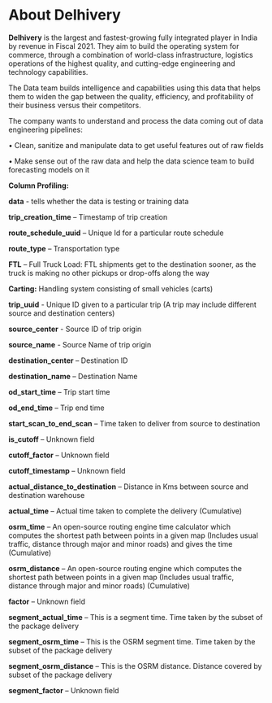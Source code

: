 # About Delhivery

**Delhivery** is the largest and fastest-growing fully integrated player in India by revenue in Fiscal 2021. They aim to build the operating system for commerce, through a combination of world-class infrastructure, logistics operations of the highest quality, and cutting-edge engineering and technology capabilities.

The Data team builds intelligence and capabilities using this data that helps them to widen the gap between the quality, efficiency, and profitability of their business versus their competitors.


The company wants to understand and process the data coming out of data engineering pipelines:

• Clean, sanitize and manipulate data to get useful features out of raw fields

• Make sense out of the raw data and help the data science team to build forecasting models on it

**Column Profiling:**

**data** - tells whether the data is testing or training data

**trip_creation_time** – Timestamp of trip creation

**route_schedule_uuid** – Unique Id for a particular route schedule

**route_type** – Transportation type

**FTL** – Full Truck Load: FTL shipments get to the destination sooner, as the truck is making no other pickups or drop-offs along the way

**Carting:** Handling system consisting of small vehicles (carts)

**trip_uuid** - Unique ID given to a particular trip (A trip may include different source and destination centers)

**source_center** - Source ID of trip origin

**source_name** - Source Name of trip origin

**destination_center** – Destination ID

**destination_name** – Destination Name

**od_start_time** – Trip start time

**od_end_time** – Trip end time

**start_scan_to_end_scan** – Time taken to deliver from source to destination

**is_cutoff** – Unknown field

**cutoff_factor** – Unknown field

**cutoff_timestamp** – Unknown field

**actual_distance_to_destination** – Distance in Kms between source and destination warehouse

**actual_time** – Actual time taken to complete the delivery (Cumulative)

**osrm_time** – An open-source routing engine time calculator which computes the shortest path between points in a given map (Includes usual traffic, distance through major and minor roads) and gives the time (Cumulative)

**osrm_distance** – An open-source routing engine which computes the shortest path between points in a given map (Includes usual traffic, distance through major and minor roads) (Cumulative)

**factor** – Unknown field

**segment_actual_time** – This is a segment time. Time taken by the subset of the package delivery

**segment_osrm_time** – This is the OSRM segment time. Time taken by the subset of the package delivery

**segment_osrm_distance** – This is the OSRM distance. Distance covered by subset of the package delivery

**segment_factor** – Unknown field
